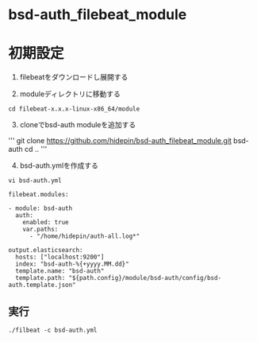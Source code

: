 bsd-auth_filebeat_module
============================================================

# 初期設定

1. filebeatをダウンロードし展開する

2. moduleディレクトリに移動する

  ```
  cd filebeat-x.x.x-linux-x86_64/module
  ```

3. cloneでbsd-auth moduleを追加する

  '''
  git clone https://github.com/hidepin/bsd-auth_filebeat_module.git bsd-auth
  cd ..
  '''

4. bsd-auth.ymlを作成する

  ```
  vi bsd-auth.yml
  ```

  ```
  filebeat.modules:

  - module: bsd-auth
    auth:
      enabled: true
      var.paths:
        - "/home/hidepin/auth-all.log*"

  output.elasticsearch:
    hosts: ["localhost:9200"]
    index: "bsd-auth-%{+yyyy.MM.dd}"
    template.name: "bsd-auth"
    template.path: "${path.config}/module/bsd-auth/config/bsd-auth.template.json"
  ```

## 実行

```
./filbeat -c bsd-auth.yml
```
